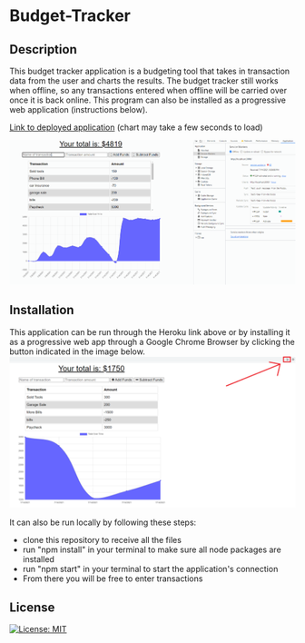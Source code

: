 # Budget-Tracker

## Description
This budget tracker application is a budgeting tool that takes in transaction data from the user and charts the results. The budget tracker still works when offline, so any transactions entered when offline will be carried over once it is back online. This program can also be installed as a progressive web application (instructions below).


[Link to deployed application](https://budget-tracker-nzerr57.herokuapp.com/)
(chart may take a few seconds to load)

![demo video](https://github.com/nzerr57/budget-tracker/blob/1d783e29b63f58fb8f1ba363d77e9c091bfef1f3/images/budget-tracker-demo.gif)

## Installation

This application can be run through the Heroku link above or by installing it as a progressive web app through a Google Chrome Browser by clicking the button indicated in the image below.
![pwa location](https://github.com/nzerr57/budget-tracker/blob/1d783e29b63f58fb8f1ba363d77e9c091bfef1f3/images/pwa-location.png)

It can also be run locally by following these steps:
<ul>
  <li>clone this repository to receive all the files</li>
  <li>run "npm install" in your terminal to make sure all node packages are installed</li>
  <li>run "npm start" in your terminal to start the application's connection</li>
  <li>From there you will be free to enter transactions</li>
</ul>
  
## License
[![License: MIT](https://img.shields.io/badge/License-MIT-yellow.svg)](https://opensource.org/licenses/MIT)
